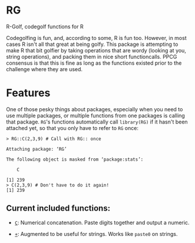 # RG
R-Golf, codegolf functions for R

Codegolfing is fun, and, according to some, R is fun too. 
However, in most cases R isn't all that great at being golfy. 
This package is attempting to make R that bit golfier by taking operations that are wordy (looking at you, string operations), and packing them in nice short functioncalls.
PPCG consensus is that this is fine as long as the functions existed prior to the challenge where they are used.

# Features

One of those pesky things about packages, especially when you need to use multiple packages, or multiple functions from one packages is calling that package.
`RG`'s functions automatically call `library(RG)` if it hasn't been attached yet, so that you only have to refer to `RG` once:

    > RG::C(2,3,9) # Call with RG:: once

    Attaching package: ‘RG’ 

    The following object is masked from ‘package:stats’:

        C

    [1] 239 
    > C(2,3,9) # Don't have to do it again!
    [1] 239
    
## Current included functions:

 - [`C`](https://github.com/JarkoDubbeldam/RG/blob/appendString/R/C.R): Numerical concatenation. Paste digits together and output a numeric.

 - [`+`](https://github.com/JarkoDubbeldam/RG/blob/appendString/R/AppendStrings.R): Augmented to be useful for strings. Works like `paste0` on strings.
